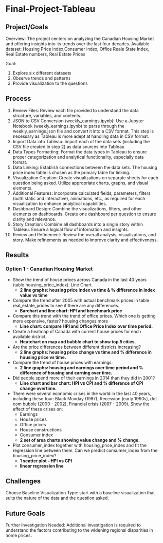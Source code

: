 # Final-Project-Tableau

## Project/Goals
Overview:
The project centers on analyzing the Canadian Housing Market and offering insights into its trends over the last four decades.
Available dataset: Housing Price Index,Consumer Index, Office Reale State Index, Real Estate numbers, Real Estate Prices

Goal:
1. Explore six different datasets
2. Observe trends and patterns
3. Provide visualization to the questions 

## Process
1. Review Files: Review each file provided to understand the data structure, variables, and contents.
2. JSON to CSV Conversion (weekly_earnings.ipynb): Use a Jupyter Notebook (weekly_earnings.ipynb) to parse through the weekly_earnings.json file and convert it into a CSV format. This step is necessary as Tableau is more adept at handling data in CSV format.
3. Import Data into Tableau: Import each of the data sets (including the CSV file created in step 2) as data sources into Tableau.
4. Data Types Formatting: Format the data types in Tableau to ensure proper categorization and analytical functionality, especially data format.
5. Data Linking: Establish connections between the data sets. The housing price index table is chosen as the primary table for linking.
6. Visualization Creation: Create visualizations on separate sheets for each question being asked. Utilize appropriate charts, graphs, and visual elements.
7. Additional Features: Incorporate calculated fields, parameters, filters (both static and interactive), animations, etc., as required for each visualization to enhance analytical capabilities.
8. Dashboard Design: Combine the visualizations, filters, and other elements on dashboards. Create one dashboard per question to ensure clarity and relevance.
9. Story Creation: Combine all dashboards into a single story within Tableau. Ensure a logical flow of information and insights.
10. Review and Refinement: Review the overall analysis, visualizations, and story. Make refinements as needed to improve clarity and effectiveness.

## Results
### Option 1 - Canadian Housing Market
- Show the trend of house prices across Canada in the last 40 years (table housing_price_index). Line Chart.
    - **2 line graphs: housing price index vs time & % difference in index value vs time**
- Compare the trend after 2005 with actual benchmark prices in table real_estate_prices to see if there are any differences.
    - **Barchart and line chart: HPI and benchmark price**
- Compare this trend with the trend of office prices. Which one is getting more expensive, faster? housing changes more
    - **Line chart: compare HPI and Office Price Index over time period.**
- Create a heatmap of Canada with current house prices for each available district.
    - **Heatchart on map and bubble chart to show top 5 cities.**
- Are the price differences between different districts increasing?
    - **2 line graphs: housing price change vs time and % difference in housing price vs time.**
- Compare the trend of house prices with earnings. 
    - **2 line graphs: housing and earnings over time period and % difference of housing and earning over time.**
- Did people spend more of their earnings in 2014 than they did in 2001? 
    - **Line chart and bar chart: HPI vs CPI and % difference of CPI change overtime.**
- There were several economic crises in the world in the last 40 years, including these four: Black Monday (1987), Recession (early 1990s), dot com bubble (2000 - 2002), Financial crisis (2007 - 2009). Show the effect of these crises on:
  - Earnings
  - House prices
  - Office prices
  - House constructions
  - Consumer index
  - **2 set of area charts showing value change and % change.**
- Plot consumer_index together with housing_price_index and fit the regression line between them. Can we predict consumer_index from the housing_price_index?
    - **1 scatter plot - HPI vs CPI**
    - **linear regression line**
## Challenges 
Choose Baseline Visualization Type: start with a baseline visualization that suits the nature of the data and the question asked.


## Future Goals
Further Investigation Needed: Additional investigation is required to understand the factors contributing to the widening regional disparities in home prices.
